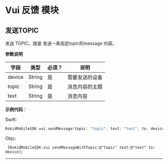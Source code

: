# Vui 反馈 模块

## 发送TOPIC

发送 TOPIC，就是 发送一条指定topic的message 内容。

**参数说明**
 
| 字段    | 类型   | 必须？| 说明 |
| ------ | ----- | ----- | ----- |
| device | String | 是 | 需要发送的设备  |
| topic | String | 是 | 消息内容的主题  |
| text | String | 是 | 消息内容  |

**示例代码**：
 
Swift:
 
```swift
RokidMobileSDK.vui.sendMessage(topic: "topic", text: "text", to: device)
```

Objc:

```objc
 [RokidMobileSDK.vui sendMessageWithTopic:@"topic" text:@"text" to: device];
```

---

